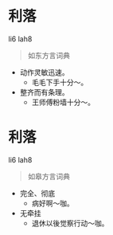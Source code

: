 # 利落
li6 lah8
> 如东方言词典
- 动作灵敏迅速。
  - 毛毛下手十分～。
- 整齐而有条理。
  - 王师傅粉墙十分～。

# 利落
li6 lah8
> 如皋方言词典
- 完全、彻底
  - 病好啊～咖。
- 无牵挂
  - 退休以後觉察行动～咖。
